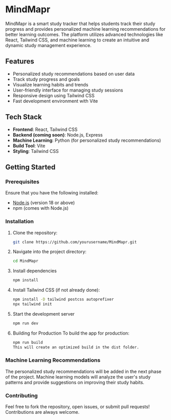 # MindMapr

MindMapr is a smart study tracker that helps students track their study progress and provides personalized machine learning recommendations for better learning outcomes. The platform utilizes advanced technologies like React, Tailwind CSS, and machine learning to create an intuitive and dynamic study management experience.

## Features

- Personalized study recommendations based on user data
- Track study progress and goals
- Visualize learning habits and trends
- User-friendly interface for managing study sessions
- Responsive design using Tailwind CSS
- Fast development environment with Vite

## Tech Stack

- **Frontend**: React, Tailwind CSS
- **Backend (coming soon)**: Node.js, Express
- **Machine Learning**: Python (for personalized study recommendations)
- **Build Tool**: Vite
- **Styling**: Tailwind CSS

## Getting Started

### Prerequisites

Ensure that you have the following installed:

- [Node.js](https://nodejs.org/en/) (version 18 or above)
- npm (comes with Node.js)

### Installation

1. Clone the repository:

   ```bash
   git clone https://github.com/yourusername/MindMapr.git

2. Navigate into the project directory:
   ```bash
   cd MindMapr

3. Install dependencies
   ```bash
   npm install

4. Install Tailwind CSS (if not already done):
   ```bash
   npm install -D tailwind postcss autoprefixer
   npx tailwind init

5. Start the development server
   ```bash
   npm run dev

6. Building for Production
   To build the app for production:

    ```bash
    npm run build
    This will create an optimized build in the dist folder.

### Machine Learning Recommendations
The personalized study recommendations will be added in the next phase of the project. Machine learning models will analyze the user's study patterns and provide suggestions on improving their study habits.

### Contributing
Feel free to fork the repository, open issues, or submit pull requests! Contributions are always welcome.